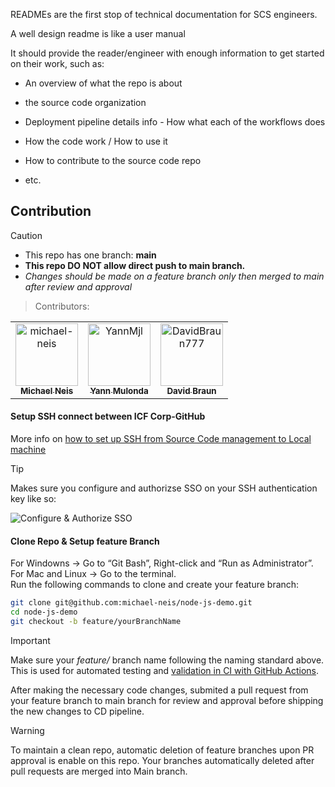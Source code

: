READMEs are the first stop of technical documentation for SCS engineers. 

A well design readme is like a user manual

It should provide the reader/engineer with enough information to get started on their work, such as:

* An overview of what the repo is about

* the source code organization

* Deployment pipeline details info - How what each of the workflows does 

* How the code work / How to use it

* How to contribute to the source code repo

* etc.

## Contribution <a id="contribution"></a>

> [!CAUTION]
> * This repo has one branch: **main**
> * **This repo DO NOT allow direct push to main branch.**
> * *Changes should be made on a feature branch only then merged to main after review and approval*

> Contributors:

<!-- readme: contributors -start -->
<table>
<tr>
    <td align="center">
        <a href="https://github.com/michael-neis">
            <img src="https://avatars.githubusercontent.com/u/90716315?v=4" width="100;" alt="michael-neis"/>
            <br />
            <sub><b>Michael Neis</b></sub>
        </a>
    </td>
    <td align="center">
        <a href="https://github.com/YannMjl">
            <img src="https://avatars.githubusercontent.com/u/28827971?v=4" width="100;" alt="YannMjl"/>
            <br />
            <sub><b>Yann Mulonda</b></sub>
        </a>
    </td>
    <td align="center">
        <a href="https://github.com/DavidBraun777">
            <img src="https://avatars.githubusercontent.com/u/38089182?v=4" width="100;" alt="DavidBraun777"/>
            <br />
            <sub><b>David Braun</b></sub>
        </a>
    </td></tr>
</table>
<!-- readme: contributors -end -->

#### Setup SSH connect between ICF Corp-GitHub

More info on [how to set up SSH from Source Code management to Local machine](https://medium.com/p/d805bb2ed28b)

> [!TIP]
> Makes sure you configure and authorizse SSO on your SSH authentication key like so:

![Configure & Authorize SSO](./images/configureSSO.gif)

#### Clone Repo & Setup feature Branch

For Windowns → Go to “Git Bash”, Right-click and “Run as Administrator”.<br> 
For Mac and Linux → Go to the terminal.<br>
Run the following commands to clone and create your feature branch:

```bash
git clone git@github.com:michael-neis/node-js-demo.git
cd node-js-demo
git checkout -b feature/yourBranchName
```

> [!IMPORTANT]  
> Make sure your *feature/* branch name following the naming standard above. 
> This is used for automated testing and [validation in CI with GitHub Actions](https://github.com/michael-neis/node-js-demo/actions).

After making the necessary code changes, submited a pull request from your feature branch 
to main branch for review and approval before shipping the new changes to CD pipeline.

> [!WARNING]  
> To maintain a clean repo, automatic deletion of feature branches upon PR approval is enable on this repo. 
> Your branches automatically deleted after pull requests are merged into Main branch.